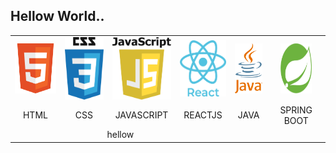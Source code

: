 <!-- - 👋 Hi, I’m @GitUserVivek
- 👀 Interested To learn Programming Languages 
- 💻 Looking For Job Opportunity
 -->   

   
## Hellow World.. 

  <p align="center" text-align="center">  
 <table align="center">
  <tr>
   <td align='center'> <img  height="80px" width="80px"  src="https://github.com/GitUserVivek/GitUserVivek/blob/main/html.png" />  </td>
   <td align='center'> <img  height="100px" width="80px"  src="https://github.com/GitUserVivek/GitUserVivek/blob/main/css.png" /> </td>
   <td align='center'> <img  height="100px" width="100px"  src="https://github.com/GitUserVivek/GitUserVivek/blob/main/javascript.png" /> </td>
   <td align='center'>  <img  height="90px" width="80px"  src="https://github.com/GitUserVivek/GitUserVivek/blob/main/react.png" /> </td>
   <td align='center'>  <img  height="80px" width="50px"  src="https://github.com/GitUserVivek/GitUserVivek/blob/main/java.png" />  </td>
   <td align='center'>  <img  height="80px" width="50px"  src="https://github.com/GitUserVivek/GitUserVivek/blob/main/spring.png" />  </td>
  </tr> 
  <tr>
   <td align='center'>HTML </td>
   <td align='center'> CSS</td>
   <td align='center'> JAVASCRIPT</td>
   <td align='center'> REACTJS </td>
   <td align='center'> JAVA</td>
   <td align='center'> SPRING BOOT</td>
  </tr>
  <tr>
   <td colspan="4" align='center'> hellow </td>
  </tr>
  </table>
</p>
